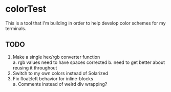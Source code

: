 # colorTest

This is a tool that I'm building in order to help develop color schemes for my terminals.

## TODO

1. Make a single hex/rgb converter function  
  a. rgb values need to have spaces corrected
  b. need to get better about reusing it throughout
2. Switch to my own colors instead of Solarized
3. Fix float:left behavior for inline-blocks  
  a. Comments instead of weird div wrapping?
